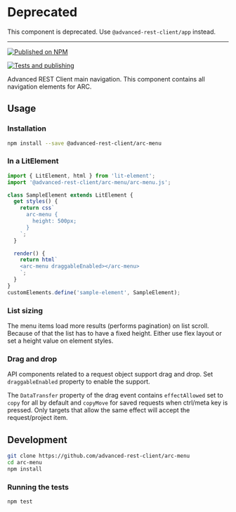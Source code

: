 # Deprecated

This component is deprecated. Use `@advanced-rest-client/app` instead.

----

[![Published on NPM](https://img.shields.io/npm/v/@advanced-rest-client/arc-menu.svg)](https://www.npmjs.com/package/@advanced-rest-client/arc-menu)

[![Tests and publishing](https://github.com/advanced-rest-client/arc-menu/actions/workflows/deployment.yml/badge.svg)](https://github.com/advanced-rest-client/arc-menu/actions/workflows/deployment.yml)

Advanced REST Client main navigation. This component contains all navigation elements for ARC.

## Usage

### Installation

```sh
npm install --save @advanced-rest-client/arc-menu
```

### In a LitElement

```js
import { LitElement, html } from 'lit-element';
import '@advanced-rest-client/arc-menu/arc-menu.js';

class SampleElement extends LitElement {
  get styles() {
    return css`
      arc-menu {
        height: 500px;
      }
    `;
  }

  render() {
    return html`
    <arc-menu draggableEnabled></arc-menu>
    `;
  }
}
customElements.define('sample-element', SampleElement);
```

### List sizing

The menu items load more results (performs pagination) on list scroll. Because of that the list has to have a fixed height. Either use flex layout or set a height value on element styles.

### Drag and drop

API components related to a request object support drag and drop. Set `draggableEnabled` property to enable the support.

The `DataTransfer` property of the drag event contains `effectAllowed` set to `copy` for all by default and `copyMove` for saved requests when ctrl/meta key is pressed. Only targets that allow the same effect will accept the request/project item.

## Development

```sh
git clone https://github.com/advanced-rest-client/arc-menu
cd arc-menu
npm install
```

### Running the tests

```sh
npm test
```
